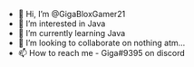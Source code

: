 - 👋 Hi, I’m @GigaBloxGamer21
- 👀 I’m interested in Java
- 🌱 I’m currently learning Java
- 💞️ I’m looking to collaborate on nothing atm...
- 📫 How to reach me - Giga#9395 on discord

<!---
GigaBloxGamer21/GigaBloxGamer21 is a ✨ special ✨ repository because its `README.md` (this file) appears on your GitHub profile.
You can click the Preview link to take a look at your changes.
--->
